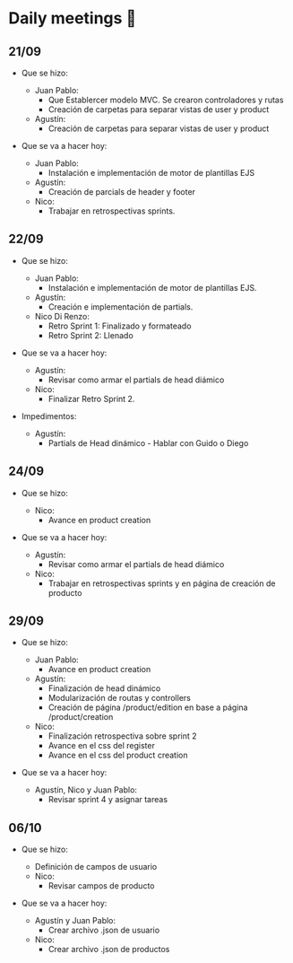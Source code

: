 # Daily meetings :memo:

## 21/09
* Que se hizo:
  * Juan Pablo:
    * Que Establercer modelo MVC. Se crearon controladores y rutas
    * Creación de carpetas para separar vistas de user y product
  * Agustín:
    * Creación de carpetas para separar vistas de user y product

* Que se va a hacer hoy:
  * Juan Pablo:
    * Instalación e implementación de motor de plantillas EJS
  * Agustín:
    * Creación de parcials de header y footer
  * Nico:
    * Trabajar en retrospectivas sprints.

## 22/09
* Que se hizo:
  * Juan Pablo:
    * Instalación e implementación de motor de plantillas EJS.
  * Agustín:
    * Creación e implementación de partials.
  * Nico Di Renzo:
    * Retro Sprint 1: Finalizado y formateado
    * Retro Sprint 2: Llenado

* Que se va a hacer hoy:
  * Agustín:
    * Revisar como armar el partials de head diámico
  * Nico:
    * Finalizar Retro Sprint 2.
* Impedimentos:
  * Agustín:
    * Partials de Head dinámico - Hablar con Guido o Diego

## 24/09
* Que se hizo:
  * Nico:
    * Avance en product creation

* Que se va a hacer hoy:
  * Agustín:
    * Revisar como armar el partials de head diámico
  * Nico:
    * Trabajar en retrospectivas sprints y en página de creación de producto

## 29/09
* Que se hizo:
  * Juan Pablo:
    * Avance en product creation
  * Agustín:
    * Finalización de head dinámico 
    * Modularización de routas y controllers
    * Creación de página /product/edition en base a página /product/creation
  * Nico:
    * Finalización retrospectiva sobre sprint 2
    * Avance en el css del register
    * Avance en el css del product creation

* Que se va a hacer hoy:
  * Agustín, Nico y Juan Pablo:
    * Revisar sprint 4 y asignar tareas
 
 
 
## 06/10
* Que se hizo:
    * Definición de campos de usuario
  * Nico:
    * Revisar campos de producto

* Que se va a hacer hoy:
  * Agustín y Juan Pablo:
    * Crear archivo .json de usuario
  * Nico:
    * Crear archivo .json de productos

